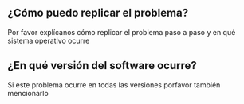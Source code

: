 ## ¿Cómo puedo replicar el problema?
Por favor explícanos cómo replicar el problema paso a paso y en qué sistema operativo ocurre
## ¿En qué versión del software ocurre?
Si este problema ocurre en todas las versiones porfavor también mencionarlo
